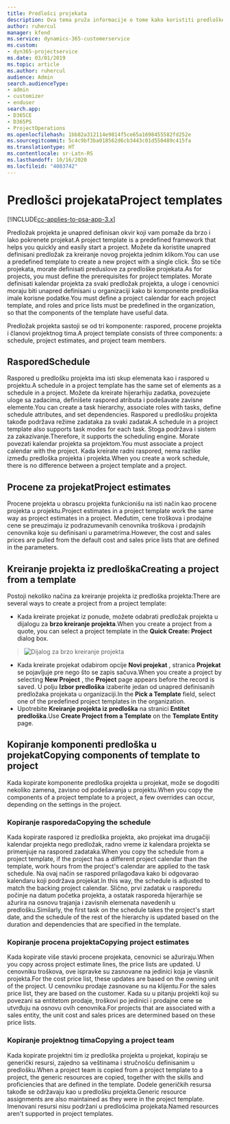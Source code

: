 ```yaml
---
title: Predlošci projekata
description: Ova tema pruža informacije o tome kako koristiti predloške projekta za brzo podešavanje projekta.
author: ruhercul
manager: kfend
ms.service: dynamics-365-customerservice
ms.custom:
- dyn365-projectservice
ms.date: 03/01/2019
ms.topic: article
ms.author: ruhercul
audience: Admin
search.audienceType:
- admin
- customizer
- enduser
search.app:
- D365CE
- D365PS
- ProjectOperations
ms.openlocfilehash: 1bb82a312114e9814f5ce65a1698455582fd252e
ms.sourcegitcommit: 5c4c9bf3ba018562d6cb3443c01d550489c415fa
ms.translationtype: HT
ms.contentlocale: sr-Latn-RS
ms.lasthandoff: 10/16/2020
ms.locfileid: "4083742"
---
```

# <a name="project-templates"></a><span data-ttu-id="8c7b5-103">Predlošci projekata</span><span class="sxs-lookup"><span data-stu-id="8c7b5-103">Project templates</span></span> 

[!INCLUDE[cc-applies-to-psa-app-3.x](../includes/cc-applies-to-psa-app-3x.md)]

<span data-ttu-id="8c7b5-104">Predložak projekta je unapred definisan okvir koji vam pomaže da brzo i lako pokrenete projekat.</span><span class="sxs-lookup"><span data-stu-id="8c7b5-104">A project template is a predefined framework that helps you quickly and easily start a project.</span></span> <span data-ttu-id="8c7b5-105">Možete da koristite unapred definisani predložak za kreiranje novog projekta jednim klikom.</span><span class="sxs-lookup"><span data-stu-id="8c7b5-105">You can use a predefined template to create a new project with a single click.</span></span> <span data-ttu-id="8c7b5-106">Što se tiče projekata, morate definisati preduslove za predloške projekata.</span><span class="sxs-lookup"><span data-stu-id="8c7b5-106">As for projects, you must define the prerequisites for project templates.</span></span> <span data-ttu-id="8c7b5-107">Morate definisati kalendar projekta za svaki predložak projekta, a uloge i cenovnici moraju biti unapred definisani u organizaciji kako bi komponente predloška imale korisne podatke.</span><span class="sxs-lookup"><span data-stu-id="8c7b5-107">You must define a project calendar for each project template, and roles and price lists must be predefined in the organization, so that the components of the template have useful data.</span></span>

<span data-ttu-id="8c7b5-108">Predložak projekta sastoji se od tri komponente: raspored, procene projekta i članovi projektnog tima.</span><span class="sxs-lookup"><span data-stu-id="8c7b5-108">A project template consists of three components: a schedule, project estimates, and project team members.</span></span>

## <a name="schedule"></a><span data-ttu-id="8c7b5-109">Raspored</span><span class="sxs-lookup"><span data-stu-id="8c7b5-109">Schedule</span></span>

<span data-ttu-id="8c7b5-110">Raspored u predlošku projekta ima isti skup elemenata kao i raspored u projektu.</span><span class="sxs-lookup"><span data-stu-id="8c7b5-110">A schedule in a project template has the same set of elements as a schedule in a project.</span></span> <span data-ttu-id="8c7b5-111">Možete da kreirate hijerarhiju zadatka, povezujete uloge sa zadacima, definišete raspored atributa i podešavate zavisne elemente.</span><span class="sxs-lookup"><span data-stu-id="8c7b5-111">You can create a task hierarchy, associate roles with tasks, define schedule attributes, and set dependencies.</span></span> <span data-ttu-id="8c7b5-112">Raspored u predlošku projekta takođe podržava režime zadataka za svaki zadatak.</span><span class="sxs-lookup"><span data-stu-id="8c7b5-112">A schedule in a project template also supports task modes for each task.</span></span> <span data-ttu-id="8c7b5-113">Stoga podržava i sistem za zakazivanje.</span><span class="sxs-lookup"><span data-stu-id="8c7b5-113">Therefore, it supports the scheduling engine.</span></span> <span data-ttu-id="8c7b5-114">Morate povezati kalendar projekta sa projektom.</span><span class="sxs-lookup"><span data-stu-id="8c7b5-114">You must associate a project calendar with the project.</span></span> <span data-ttu-id="8c7b5-115">Kada kreirate radni raspored, nema razlike između predloška projekta i projekta.</span><span class="sxs-lookup"><span data-stu-id="8c7b5-115">When you create a work schedule, there is no difference between a project template and a project.</span></span>

## <a name="project-estimates"></a><span data-ttu-id="8c7b5-116">Procene za projekat</span><span class="sxs-lookup"><span data-stu-id="8c7b5-116">Project estimates</span></span>

<span data-ttu-id="8c7b5-117">Procene projekta u obrascu projekta funkcionišu na isti način kao procene projekta u projektu.</span><span class="sxs-lookup"><span data-stu-id="8c7b5-117">Project estimates in a project template work the same way as project estimates in a project.</span></span> <span data-ttu-id="8c7b5-118">Međutim, cene troškova i prodajne cene se preuzimaju iz podrazumevanih cenovnika troškova i prodajnih cenovnika koje su definisani u parametrima.</span><span class="sxs-lookup"><span data-stu-id="8c7b5-118">However, the cost and sales prices are pulled from the default cost and sales price lists that are defined in the parameters.</span></span>

## <a name="creating-a-project-from-a-template"></a><span data-ttu-id="8c7b5-119">Kreiranje projekta iz predloška</span><span class="sxs-lookup"><span data-stu-id="8c7b5-119">Creating a project from a template</span></span>
 
<span data-ttu-id="8c7b5-120">Postoji nekoliko načina za kreiranje projekta iz predloška projekta:</span><span class="sxs-lookup"><span data-stu-id="8c7b5-120">There are several ways to create a project from a project template:</span></span>

- <span data-ttu-id="8c7b5-121">Kada kreirate projekat iz ponude, možete odabrati predložak projekta u dijalogu za **brzo kreiranje projekta**.</span><span class="sxs-lookup"><span data-stu-id="8c7b5-121">When you create a project from a quote, you can select a project template in the **Quick Create: Project** dialog box.</span></span>

> ![Dijalog za brzo kreiranje projekta](media/project-11.png)

- <span data-ttu-id="8c7b5-123">Kada kreirate projekat odabirom opcije **Novi projekat** , stranica **Projekat** se pojavljuje pre nego što se zapis sačuva.</span><span class="sxs-lookup"><span data-stu-id="8c7b5-123">When you create a project by selecting **New Project** , the **Project** page appears before the record is saved.</span></span> <span data-ttu-id="8c7b5-124">U polju **Izbor predloška** izaberite jedan od unapred definisanih predložaka projekata u organizaciji.</span><span class="sxs-lookup"><span data-stu-id="8c7b5-124">In the **Pick a Template** field, select one of the predefined project templates in the organization.</span></span>
- <span data-ttu-id="8c7b5-125">Upotrebite **Kreiranje projekta iz predloška** na stranici **Entitet predloška**.</span><span class="sxs-lookup"><span data-stu-id="8c7b5-125">Use **Create Project from a Template** on the **Template Entity** page.</span></span>

## <a name="copying-components-of-template-to-project"></a><span data-ttu-id="8c7b5-126">Kopiranje komponenti predloška u projekat</span><span class="sxs-lookup"><span data-stu-id="8c7b5-126">Copying components of template to project</span></span>

<span data-ttu-id="8c7b5-127">Kada kopirate komponente predloška projekta u projekat, može se dogoditi nekoliko zamena, zavisno od podešavanja u projektu.</span><span class="sxs-lookup"><span data-stu-id="8c7b5-127">When you copy the components of a project template to a project, a few overrides can occur, depending on the settings in the project.</span></span>

### <a name="copying-the-schedule"></a><span data-ttu-id="8c7b5-128">Kopiranje rasporeda</span><span class="sxs-lookup"><span data-stu-id="8c7b5-128">Copying the schedule</span></span>

<span data-ttu-id="8c7b5-129">Kada kopirate raspored iz predloška projekta, ako projekat ima drugačiji kalendar projekta nego predložak, radno vreme iz kalendara projekta se primenjuje na raspored zadataka.</span><span class="sxs-lookup"><span data-stu-id="8c7b5-129">When you copy the schedule from a project template, if the project has a different project calendar than the template, work hours from the project's calendar are applied to the task schedule.</span></span> <span data-ttu-id="8c7b5-130">Na ovaj način se raspored prilagođava kako bi odgovarao kalendaru koji podržava projekat.</span><span class="sxs-lookup"><span data-stu-id="8c7b5-130">In this way, the schedule is adjusted to match the backing project calendar.</span></span> <span data-ttu-id="8c7b5-131">Slično, prvi zadatak u rasporedu počinje na datum početka projekta, a ostatak rasporeda hijerarhije se ažurira na osnovu trajanja i zavisnih elemenata navedenih u predlošku.</span><span class="sxs-lookup"><span data-stu-id="8c7b5-131">Similarly, the first task on the schedule takes the project's start date, and the schedule of the rest of the hierarchy is updated based on the duration and dependencies that are specified in the template.</span></span> 

### <a name="copying-project-estimates"></a><span data-ttu-id="8c7b5-132">Kopiranje procena projekta</span><span class="sxs-lookup"><span data-stu-id="8c7b5-132">Copying project estimates</span></span> 

<span data-ttu-id="8c7b5-133">Kada kopirate više stavki procene projekata, cenovnici se ažuriraju.</span><span class="sxs-lookup"><span data-stu-id="8c7b5-133">When you copy across project estimate lines, the price lists are updated.</span></span> <span data-ttu-id="8c7b5-134">U cenovniku troškova, ove ispravke su zasnovane na jedinici koja je vlasnik projekta.</span><span class="sxs-lookup"><span data-stu-id="8c7b5-134">For the cost price list, these updates are based on the owning unit of the project.</span></span> <span data-ttu-id="8c7b5-135">U cenovniku prodaje zasnovane su na klijentu.</span><span class="sxs-lookup"><span data-stu-id="8c7b5-135">For the sales price list, they are based on the customer.</span></span> <span data-ttu-id="8c7b5-136">Kada su u pitanju projekti koji su povezani sa entitetom prodaje, troškovi po jedinici i prodajne cene se utvrđuju na osnovu ovih cenovnika.</span><span class="sxs-lookup"><span data-stu-id="8c7b5-136">For projects that are associated with a sales entity, the unit cost and sales prices are determined based on these price lists.</span></span>

### <a name="copying-a-project-team"></a><span data-ttu-id="8c7b5-137">Kopiranje projektnog tima</span><span class="sxs-lookup"><span data-stu-id="8c7b5-137">Copying a project team</span></span>

<span data-ttu-id="8c7b5-138">Kada kopirate projektni tim iz predloška projekta u projekat, kopiraju se generički resursi, zajedno sa veštinama i stručnošću definisanim u predlošku.</span><span class="sxs-lookup"><span data-stu-id="8c7b5-138">When a project team is copied from a project template to a project, the generic resources are copied, together with the skills and proficiencies that are defined in the template.</span></span> <span data-ttu-id="8c7b5-139">Dodele generičkih resursa takođe se održavaju kao u predlošku projekta.</span><span class="sxs-lookup"><span data-stu-id="8c7b5-139">Generic resource assignments are also maintained as they were in the project template.</span></span> <span data-ttu-id="8c7b5-140">Imenovani resursi nisu podržani u predlošcima projekata.</span><span class="sxs-lookup"><span data-stu-id="8c7b5-140">Named resources aren't supported in project templates.</span></span>
